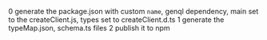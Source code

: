 

0 generate the package.json with custom `name`, genql dependency, main set to the createClient.js, types set to createClient.d.ts
1 generate the typeMap.json, schema.ts files
2 publish it to npm
